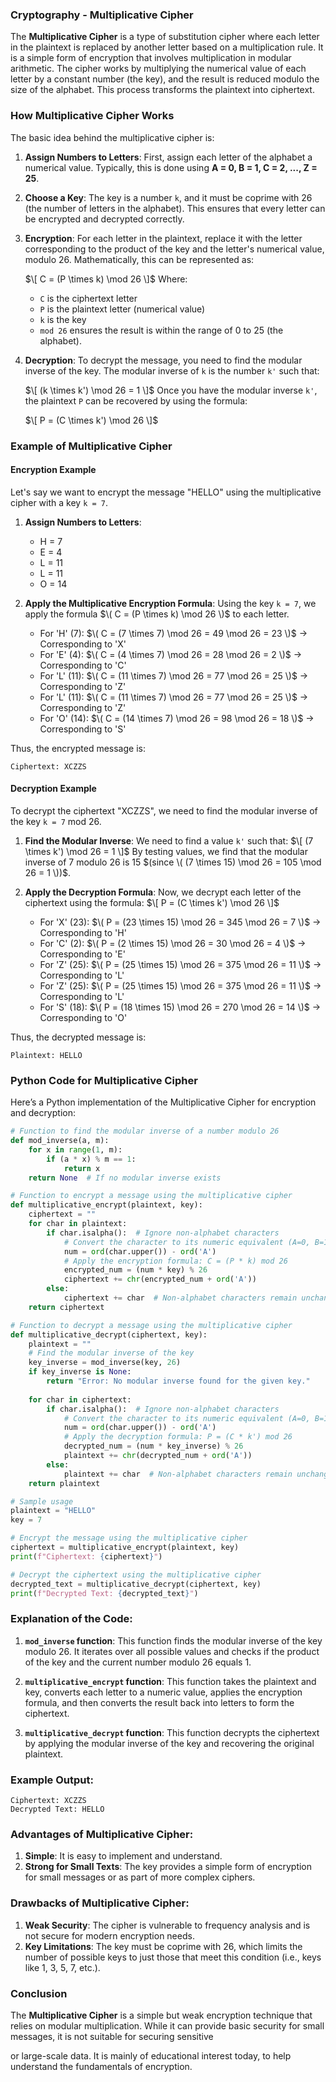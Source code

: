 ### **Cryptography - Multiplicative Cipher**

The **Multiplicative Cipher** is a type of substitution cipher where each letter in the plaintext is replaced by another letter based on a multiplication rule. It is a simple form of encryption that involves multiplication in modular arithmetic. The cipher works by multiplying the numerical value of each letter by a constant number (the key), and the result is reduced modulo the size of the alphabet. This process transforms the plaintext into ciphertext.

### **How Multiplicative Cipher Works**

The basic idea behind the multiplicative cipher is:

1. **Assign Numbers to Letters**: First, assign each letter of the alphabet a numerical value. Typically, this is done using **A = 0, B = 1, C = 2, ..., Z = 25**.
   
2. **Choose a Key**: The key is a number `k`, and it must be coprime with 26 (the number of letters in the alphabet). This ensures that every letter can be encrypted and decrypted correctly.

3. **Encryption**: For each letter in the plaintext, replace it with the letter corresponding to the product of the key and the letter's numerical value, modulo 26. Mathematically, this can be represented as:
   
   $\[
   C = (P \times k) \mod 26
   \]$
   Where:
   - `C` is the ciphertext letter
   - `P` is the plaintext letter (numerical value)
   - `k` is the key
   - `mod 26` ensures the result is within the range of 0 to 25 (the alphabet).

4. **Decryption**: To decrypt the message, you need to find the modular inverse of the key. The modular inverse of `k` is the number `k'` such that:
   
   $\[
   (k \times k') \mod 26 = 1
   \]$
   Once you have the modular inverse `k'`, the plaintext `P` can be recovered by using the formula:
   
   $\[
   P = (C \times k') \mod 26
   \]$

### **Example of Multiplicative Cipher**

#### **Encryption Example**

Let's say we want to encrypt the message "HELLO" using the multiplicative cipher with a key `k = 7`.

1. **Assign Numbers to Letters**:
   - H = 7
   - E = 4
   - L = 11
   - L = 11
   - O = 14

2. **Apply the Multiplicative Encryption Formula**:
   Using the key `k = 7`, we apply the formula $\( C = (P \times k) \mod 26 \)$ to each letter.

   - For 'H' (7): $\( C = (7 \times 7) \mod 26 = 49 \mod 26 = 23 \)$ → Corresponding to 'X'
   - For 'E' (4): $\( C = (4 \times 7) \mod 26 = 28 \mod 26 = 2 \)$ → Corresponding to 'C'
   - For 'L' (11): $\( C = (11 \times 7) \mod 26 = 77 \mod 26 = 25 \)$ → Corresponding to 'Z'
   - For 'L' (11): $\( C = (11 \times 7) \mod 26 = 77 \mod 26 = 25 \)$ → Corresponding to 'Z'
   - For 'O' (14): $\( C = (14 \times 7) \mod 26 = 98 \mod 26 = 18 \)$ → Corresponding to 'S'

Thus, the encrypted message is:
```
Ciphertext: XCZZS
```

#### **Decryption Example**

To decrypt the ciphertext "XCZZS", we need to find the modular inverse of the key `k = 7` mod 26.

1. **Find the Modular Inverse**:
   We need to find a value `k'` such that:
   $\[
   (7 \times k') \mod 26 = 1
   \]$
   By testing values, we find that the modular inverse of 7 modulo 26 is 15 $(since \( (7 \times 15) \mod 26 = 105 \mod 26 = 1 \))$.

2. **Apply the Decryption Formula**:
   Now, we decrypt each letter of the ciphertext using the formula:
   $\[
   P = (C \times k') \mod 26
   \]$
   - For 'X' (23): $\( P = (23 \times 15) \mod 26 = 345 \mod 26 = 7 \)$ → Corresponding to 'H'
   - For 'C' (2): $\( P = (2 \times 15) \mod 26 = 30 \mod 26 = 4 \)$ → Corresponding to 'E'
   - For 'Z' (25): $\( P = (25 \times 15) \mod 26 = 375 \mod 26 = 11 \)$ → Corresponding to 'L'
   - For 'Z' (25): $\( P = (25 \times 15) \mod 26 = 375 \mod 26 = 11 \)$ → Corresponding to 'L'
   - For 'S' (18): $\( P = (18 \times 15) \mod 26 = 270 \mod 26 = 14 \)$ → Corresponding to 'O'

Thus, the decrypted message is:
```
Plaintext: HELLO
```

### **Python Code for Multiplicative Cipher**

Here’s a Python implementation of the Multiplicative Cipher for encryption and decryption:

```python
# Function to find the modular inverse of a number modulo 26
def mod_inverse(a, m):
    for x in range(1, m):
        if (a * x) % m == 1:
            return x
    return None  # If no modular inverse exists

# Function to encrypt a message using the multiplicative cipher
def multiplicative_encrypt(plaintext, key):
    ciphertext = ""
    for char in plaintext:
        if char.isalpha():  # Ignore non-alphabet characters
            # Convert the character to its numeric equivalent (A=0, B=1, ..., Z=25)
            num = ord(char.upper()) - ord('A')
            # Apply the encryption formula: C = (P * k) mod 26
            encrypted_num = (num * key) % 26
            ciphertext += chr(encrypted_num + ord('A'))
        else:
            ciphertext += char  # Non-alphabet characters remain unchanged
    return ciphertext

# Function to decrypt a message using the multiplicative cipher
def multiplicative_decrypt(ciphertext, key):
    plaintext = ""
    # Find the modular inverse of the key
    key_inverse = mod_inverse(key, 26)
    if key_inverse is None:
        return "Error: No modular inverse found for the given key."
    
    for char in ciphertext:
        if char.isalpha():  # Ignore non-alphabet characters
            # Convert the character to its numeric equivalent (A=0, B=1, ..., Z=25)
            num = ord(char.upper()) - ord('A')
            # Apply the decryption formula: P = (C * k') mod 26
            decrypted_num = (num * key_inverse) % 26
            plaintext += chr(decrypted_num + ord('A'))
        else:
            plaintext += char  # Non-alphabet characters remain unchanged
    return plaintext

# Sample usage
plaintext = "HELLO"
key = 7

# Encrypt the message using the multiplicative cipher
ciphertext = multiplicative_encrypt(plaintext, key)
print(f"Ciphertext: {ciphertext}")

# Decrypt the ciphertext using the multiplicative cipher
decrypted_text = multiplicative_decrypt(ciphertext, key)
print(f"Decrypted Text: {decrypted_text}")
```

### **Explanation of the Code:**

1. **`mod_inverse` function**: This function finds the modular inverse of the key modulo 26. It iterates over all possible values and checks if the product of the key and the current number modulo 26 equals 1.

2. **`multiplicative_encrypt` function**: This function takes the plaintext and key, converts each letter to a numeric value, applies the encryption formula, and then converts the result back into letters to form the ciphertext.

3. **`multiplicative_decrypt` function**: This function decrypts the ciphertext by applying the modular inverse of the key and recovering the original plaintext.

### **Example Output:**

```
Ciphertext: XCZZS
Decrypted Text: HELLO
```

### **Advantages of Multiplicative Cipher:**

1. **Simple**: It is easy to implement and understand.
2. **Strong for Small Texts**: The key provides a simple form of encryption for small messages or as part of more complex ciphers.

### **Drawbacks of Multiplicative Cipher:**

1. **Weak Security**: The cipher is vulnerable to frequency analysis and is not secure for modern encryption needs.
2. **Key Limitations**: The key must be coprime with 26, which limits the number of possible keys to just those that meet this condition (i.e., keys like 1, 3, 5, 7, etc.).

### **Conclusion**

The **Multiplicative Cipher** is a simple but weak encryption technique that relies on modular multiplication. While it can provide basic security for small messages, it is not suitable for securing sensitive

 or large-scale data. It is mainly of educational interest today, to help understand the fundamentals of encryption.
